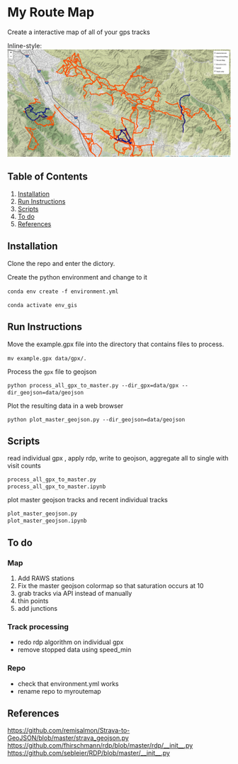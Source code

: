 
# My Route Map

Create a interactive map of all of your gps tracks 

Inline-style: 
![alt text](example.png "hover text")

## Table of Contents
1. [Installation](README.md#installation)
1. [Run Instructions](README.md#Run-instructions)
1. [Scripts](README.md#Scripts)
1. [To do](README.md#To-do)
1. [References](README.md#References)

## Installation

Clone the repo and enter the dictory.  

Create the python environment and change to it

`conda env create -f environment.yml`

`conda activate env_gis`

## Run Instructions

Move the example.gpx file into the directory that contains files to process.

`mv example.gpx data/gpx/.`

Process the `gpx` file to geojson


```
python process_all_gpx_to_master.py --dir_gpx=data/gpx --dir_geojson=data/geojson
```


Plot the resulting data in a web browser 

```
python plot_master_geojson.py --dir_geojson=data/geojson
```

## Scripts 


read individual gpx , apply rdp, write to geojson, aggregate all to single with visit counts 
```
process_all_gpx_to_master.py
process_all_gpx_to_master.ipynb
```

plot master geojson tracks and recent individual tracks 
```
plot_master_geojson.py
plot_master_geojson.ipynb

```

## To do 

### Map
1. Add RAWS stations
2. Fix the master geojson colormap so that saturation occurs at 10 
3. grab tracks via API instead of manually 
4. thin points
5. add junctions 

### Track processing
- redo rdp algorithm on individual gpx  
- remove stopped data using speed_min 

### Repo 
- check that environment.yml works 
- rename repo to myroutemap

## References 

https://github.com/remisalmon/Strava-to-GeoJSON/blob/master/strava_geojson.py
https://github.com/fhirschmann/rdp/blob/master/rdp/__init__.py
https://github.com/sebleier/RDP/blob/master/__init__.py




